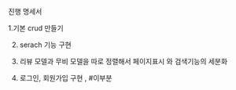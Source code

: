 진행 명세서

1.기본 crud 만들기

2. serach 기능 구현


3. 리뷰 모델과 무비 모델을 따로 정렬해서 페이지표시 와 검색기능의 세분화


4. 로그인, 회원가입 구현 , #이부분 


